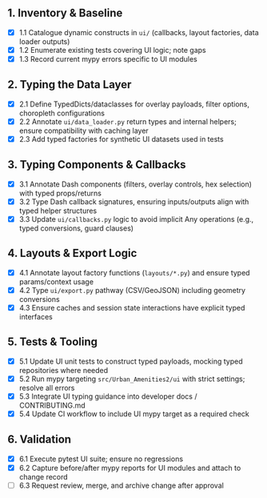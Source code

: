 ## 1. Inventory & Baseline
- [x] 1.1 Catalogue dynamic constructs in `ui/` (callbacks, layout factories, data loader outputs)
- [x] 1.2 Enumerate existing tests covering UI logic; note gaps
- [x] 1.3 Record current mypy errors specific to UI modules

## 2. Typing the Data Layer
- [x] 2.1 Define TypedDicts/dataclasses for overlay payloads, filter options, choropleth configurations
- [x] 2.2 Annotate `ui/data_loader.py` return types and internal helpers; ensure compatibility with caching layer
- [x] 2.3 Add typed factories for synthetic UI datasets used in tests

## 3. Typing Components & Callbacks
- [x] 3.1 Annotate Dash components (filters, overlay controls, hex selection) with typed props/returns
- [x] 3.2 Type Dash callback signatures, ensuring inputs/outputs align with typed helper structures
- [x] 3.3 Update `ui/callbacks.py` logic to avoid implicit Any operations (e.g., typed conversions, guard clauses)

## 4. Layouts & Export Logic
- [x] 4.1 Annotate layout factory functions (`layouts/*.py`) and ensure typed params/context usage
- [x] 4.2 Type `ui/export.py` pathway (CSV/GeoJSON) including geometry conversions
- [x] 4.3 Ensure caches and session state interactions have explicit typed interfaces

## 5. Tests & Tooling
- [x] 5.1 Update UI unit tests to construct typed payloads, mocking typed repositories where needed
- [x] 5.2 Run mypy targeting `src/Urban_Amenities2/ui` with strict settings; resolve all errors
- [x] 5.3 Integrate UI typing guidance into developer docs / CONTRIBUTING.md
- [x] 5.4 Update CI workflow to include UI mypy target as a required check

## 6. Validation
- [x] 6.1 Execute pytest UI suite; ensure no regressions
- [x] 6.2 Capture before/after mypy reports for UI modules and attach to change record
- [ ] 6.3 Request review, merge, and archive change after approval
